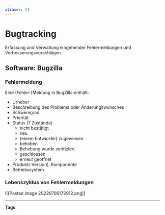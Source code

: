 ```yaml
---
aliases: []
---
```


# Bugtracking

Erfassung und Verwaltung eingehender Fehlermeldungen und Verbesserungsvorschlägen.

## Software: Bugzilla

### Fehlermeldung

Eine (Fehler-)Meldung in BugZilla enthält:

- Urheber
- Beschreibung des Problems oder Änderungswunsches
- Schweregrad
- Priorität
- Status (7 Zustände)
  - nicht bestätigt
  - neu
  - (einem Entwickler) zugewiesen
  - behoben
  - Behebung wurde verifiziert
  - geschlossen
  - erneut geöffnet
- Produkt(-Version), Komponente
- Betriebssystem

### Lebenszyklus von Fehlermeldungen

![[Pasted image 20220706172912.png]]

---

**Tags**:
